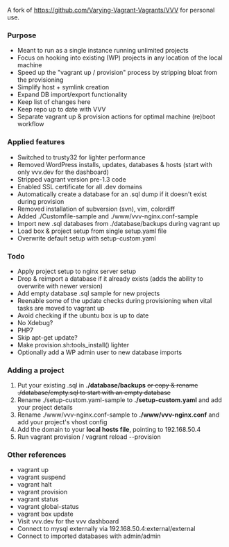A fork of https://github.com/Varying-Vagrant-Vagrants/VVV for personal use.

### Purpose
- Meant to run as a single instance running unlimited projects
- Focus on hooking into existing (WP) projects in any location of the local machine
- Speed up the "vagrant up / provision" process by stripping bloat from the provisioning
- Simplify host + symlink creation
- Expand DB import/export functionality
- Keep list of changes here
- Keep repo up to date with VVV
- Separate vagrant up & provision actions for optimal machine (re)boot workflow

### Applied features
- Switched to trusty32 for lighter performance
- Removed WordPress installs, updates, databases & hosts (start with only vvv.dev for the dashboard)
- Stripped vagrant version pre-1.3 code
- Enabled SSL certificate for all .dev domains
- Automatically create a database for an .sql dump if it doesn't exist during provision
- Removed installation of subversion (svn), vim, colordiff
- Added ./Customfile-sample and ./www/vvv-nginx.conf-sample
- Import new .sql databases from ./database/backups during vagrant up
- Load box & project setup from single setup.yaml file
- Overwrite default setup with setup-custom.yaml

### Todo
- Apply project setup to nginx server setup
- Drop & reimport a database if it already exists (adds the ability to overwrite with newer version)
- Add empty database .sql sample for new projects
- Reenable some of the update checks during provisioning when vital tasks are moved to vagrant up
- Avoid checking if the ubuntu box is up to date
- No Xdebug?
- PHP7
- Skip apt-get update?
- Make provision.sh:tools_install() lighter
- Optionally add a WP admin user to new database imports

### Adding a project
1. Put your existing .sql in **./database/backups** ~~or copy & rename ./database/empty.sql to start with an empty database~~
2. Rename ./setup-custom.yaml-sample to **./setup-custom.yaml** and add your project details
3. Rename ./www/vvv-nginx.conf-sample to **./www/vvv-nginx.conf** and add your project's vhost config
4. Add the domain to your **local hosts file**, pointing to 192.168.50.4
5. Run vagrant provision / vagrant reload --provision

### Other references
- vagrant up
- vagrant suspend
- vagrant halt
- vagrant provision
- vagrant status
- vagrant global-status
- vagrant box update
- Visit vvv.dev for the vvv dashboard
- Connect to mysql externally via 192.168.50.4:external/external
- Connect to imported databases with admin/admin

